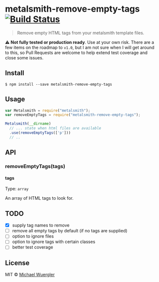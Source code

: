 # metalsmith-remove-empty-tags [![Build Status](https://travis-ci.org/radiovisual/metalsmith-remove-empty-tags.svg?branch=master)](https://travis-ci.org/radiovisual/metalsmith-remove-empty-tags)

> Remove empty HTML tags from your metalsmith template files.

:warning: **Not fully tested or production ready**. Use at your own risk. There are a few items on the
roadmap to `v1.0`, but I am not sure when I will get around to this, so Pull Requests are welcome
to help extend test coverage and close some issues.

## Install

```
$ npm install --save metalsmith-remove-empty-tags
```


## Usage

```js
var Metalsmith = require("metalsmith");
var removeEmptyTags = require("metalsmith-remove-empty-tags");

Metalsmith(__dirname)
  // ... state when html files are available
  .use(removeEmptyTags(['p']))
  // ..
```


## API

### removeEmptyTags(tags)

#### tags

Type: `array`

An array of HTML tags to look for.

## TODO

- [x] supply tag names to remove
- [ ] remove all empty tags by default (if no tags are supplied)
- [ ] option to ignore files
- [ ] option to ignore tags with certain classes
- [ ] better test coverage

## License

MIT © [Michael Wuergler](http://numetriclabs.com)
